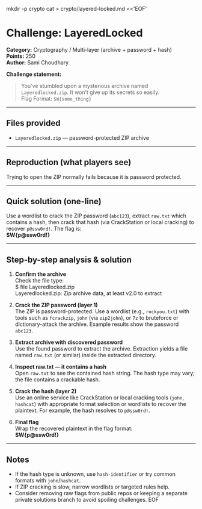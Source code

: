 mkdir -p crypto
cat > crypto/layered-locked.md <<'EOF'
# Challenge: LayeredLocked
**Category:** Cryptography / Multi-layer (archive + password + hash)  
**Points:** 250  
**Author:** Sami Choudhary

**Challenge statement:**  
> You’ve stumbled upon a mysterious archive named `Layeredlocked.zip`. It won’t give up its secrets so easily.  
> Flag Format: `SW{some_thing}`

---

## Files provided
- `Layeredlocked.zip` — password-protected ZIP archive

---

## Reproduction (what players see)
Trying to open the ZIP normally fails because it is password protected.

---

## Quick solution (one-line)
Use a wordlist to crack the ZIP password (`abc123`), extract `raw.txt` which contains a hash, then crack that hash (via CrackStation or local cracking) to recover `p@ssw0rd!`. The flag is:  
**SW{p@ssw0rd!}**

---

## Step-by-step analysis & solution

1. **Confirm the archive**  
   Check the file type:  
   $ file Layeredlocked.zip  
   Layeredlocked.zip: Zip archive data, at least v2.0 to extract

2. **Crack the ZIP password (layer 1)**  
   The ZIP is password-protected. Use a wordlist (e.g., `rockyou.txt`) with tools such as `fcrackzip`, `john` (via `zip2john`), or `7z` to bruteforce or dictionary-attack the archive. Example results show the password `abc123`.

3. **Extract archive with discovered password**  
   Use the found password to extract the archive. Extraction yields a file named `raw.txt` (or similar) inside the extracted directory.

4. **Inspect raw.txt — it contains a hash**  
   Open `raw.txt` to see the contained hash string. The hash type may vary; the file contains a crackable hash.

5. **Crack the hash (layer 2)**  
   Use an online service like CrackStation or local cracking tools (`john`, `hashcat`) with appropriate format selection or wordlists to recover the plaintext. For example, the hash resolves to `p@ssw0rd!`.

6. **Final flag**  
   Wrap the recovered plaintext in the flag format:  
   **SW{p@ssw0rd!}**

---

## Notes
- If the hash type is unknown, use `hash-identifier` or try common formats with `john`/`hashcat`.  
- If ZIP cracking is slow, narrow wordlists or targeted rules help.  
- Consider removing raw flags from public repos or keeping a separate private solutions branch to avoid spoiling challenges.
EOF
